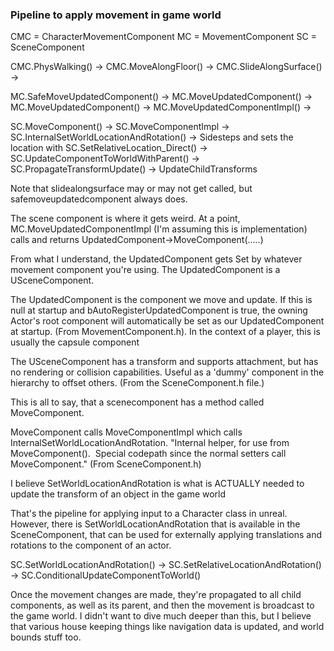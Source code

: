 
### Pipeline to apply movement in game world

CMC = CharacterMovementComponent
MC = MovementComponent
SC = SceneComponent

CMC.PhysWalking() -> CMC.MoveAlongFloor() -> CMC.SlideAlongSurface() -> 

MC.SafeMoveUpdatedComponent() -> MC.MoveUpdatedComponent() -> MC.MoveUpdatedComponent() -> MC.MoveUpdatedComponentImpl() -> 

SC.MoveComponent() -> SC.MoveComponentImpl -> SC.InternalSetWorldLocationAndRotation() -> Sidesteps and sets the location with SC.SetRelativeLocation_Direct() -> SC.UpdateComponentToWorldWithParent() -> SC.PropagateTransformUpdate() -> UpdateChildTransforms

Note that slidealongsurface may or may not get called, but safemoveupdatedcomponent always does.

The scene component is where it gets weird. At a point, MC.MoveUpdatedComponentImpl (I'm assuming this is implementation) calls and returns UpdatedComponent->MoveComponent(.....)

From what I understand, the UpdatedComponent gets Set by whatever movement component you're using. The UpdatedComponent is a USceneComponent. 

The UpdatedComponent is the component we move and update. If this is null at startup and bAutoRegisterUpdatedComponent is true, the owning Actor's root component will automatically be set as our UpdatedComponent at startup. (From MovementComponent.h). In the context of a player, this is usually the capsule component

The USceneComponent has a transform and supports attachment, but has no rendering or collision capabilities. Useful as a 'dummy' component in the hierarchy to offset others. (From the SceneComponent.h file.)

This is all to say, that a scenecomponent has a method called MoveComponent. 

MoveComponent calls MoveComponentImpl which calls InternalSetWorldLocationAndRotation. 
"Internal helper, for use from MoveComponent().  Special codepath since the normal setters call MoveComponent." (From SceneComponent.h)

I believe SetWorldLocationAndRotation is what is ACTUALLY needed to update the transform of an object in the game world

That's the pipeline for applying input to a Character class in unreal. However, there is SetWorldLocationAndRotation that is available in the SceneComponent, that can be used for externally applying translations and rotations to the component of an actor. 

SC.SetWorldLocationAndRotation() -> SC.SetRelativeLocationAndRotation() -> SC.ConditionalUpdateComponentToWorld()

Once the movement changes are made, they're propagated to all child components, as well as its parent, and then the movement is broadcast to the game world. I didn't want to dive much deeper than this, but I believe that various house keeping things like navigation data is updated, and world bounds stuff too. 
